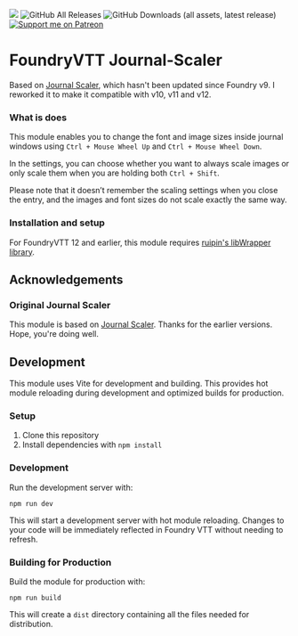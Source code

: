 ![](https://img.shields.io/badge/Foundry-v12-informational)
![GitHub All Releases](https://img.shields.io/github/downloads/Syrious/foundryvtt-journal-font-scaler/total?label=Downloads+Total)
![GitHub Downloads (all assets, latest release)](https://img.shields.io/github/downloads/Syrious/foundryvtt-journal-font-scaler/latest/total?label=Downloads+Latest)
[![Support me on Patreon](https://img.shields.io/endpoint.svg?url=https%3A%2F%2Fshieldsio-patreon.vercel.app%2Fapi%3Fusername%3DSyriousWorkshop%26type%3Dpatrons&style=flat)](https://patreon.com/SyriousWorkshop)

# FoundryVTT Journal-Scaler
Based on [Journal Scaler](https://github.com/jegasus/journal-scaler), which hasn't been updated since Foundry v9.
I reworked it to make it compatible with v10, v11 and v12.

### What is does
This module enables you to change the font and image sizes inside journal windows using `Ctrl + Mouse Wheel Up` and `Ctrl + Mouse Wheel Down`.

In the settings, you can choose whether you want to always scale images or only scale them when you are holding both `Ctrl + Shift`.

Please note that it doesn’t remember the scaling settings when you close the entry, and the images and font sizes do not scale exactly the same way.

### Installation and setup
For FoundryVTT 12 and earlier, this module requires [ruipin's libWrapper library](https://github.com/ruipin/fvtt-lib-wrapper).

## Acknowledgements

### Original Journal Scaler
This module is based on [Journal Scaler](https://github.com/jegasus/journal-scaler). Thanks for the earlier versions. Hope, you're doing well.

## Development
This module uses Vite for development and building. This provides hot module reloading during development and optimized builds for production.

### Setup
1. Clone this repository
2. Install dependencies with `npm install`

### Development
Run the development server with:
```
npm run dev
```
This will start a development server with hot module reloading. Changes to your code will be immediately reflected in Foundry VTT without needing to refresh.

### Building for Production
Build the module for production with:
```
npm run build
```
This will create a `dist` directory containing all the files needed for distribution.
